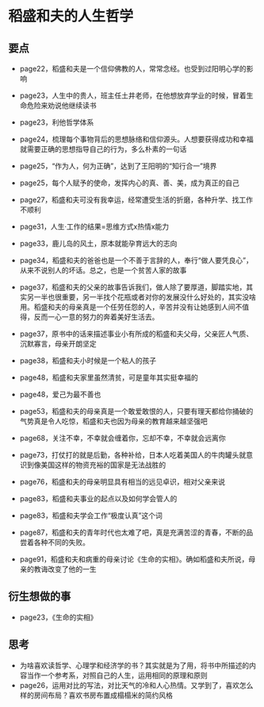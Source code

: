 # 稻盛和夫的人生哲学

## 要点

- page22，稻盛和夫是一个信仰佛教的人，常常念经。也受到过阳明心学的影响

- page23，人生中的贵人，班主任土井老师，在他想放弃学业的时候，冒着生命危险来劝说他继续读书
- page23，利他哲学体系
- page24，梳理每个事物背后的思想脉络和信仰源头。人想要获得成功和幸福就需要正确的思想指导自己的行为，多么朴素的一句话
- page25，“作为人，何为正确”，达到了王阳明的“知行合一”境界
- page25，每个人赋予的使命，发挥内心的真、善、美，成为真正的自己
- page27，稻盛和夫可没有我幸运，经常遭受生活的折磨，各种升学、找工作不顺利
- page31，人生·工作的结果=思维方式x热情x能力
- page33，鹿儿岛的风土，原本就能孕育远大的志向
- page34，稻盛和夫的爸爸也是一个不善于言辞的人，奉行“做人要凭良心”，从来不说别人的坏话。总之，也是一个贫苦人家的故事
- page37，稻盛和夫的父亲的故事告诉我们，做人除了要厚道，脚踏实地，其实另一半也很重要，另一半找个花瓶或者对你的发展没什么好处的，其实没啥用。稻盛和夫的母亲真是一个任劳任怨的人，辛苦并没有让她感到人间不值得，反而一心一意的努力的奔着美好生活去。
- page37，原书中的话来描述事业小有所成的稻盛和夫父母，父亲匠人气质、沉默寡言，母亲开朗坚定
- page38，稻盛和夫小时候是一个粘人的孩子
- page48，稻盛和夫家里虽然清贫，可是童年其实挺幸福的
- page48，爱己为最不善也
- page53，稻盛和夫的母亲真是一个敢爱敢恨的人，只要有理天都给你捅破的气势真是令人吃惊，稻盛和夫也因为母亲的教育越来越坚强吧
- page68，关注不幸，不幸就会缠着你，忘却不幸，不幸就会远离你
- page73，打仗打的就是后勤，各种补给，日本人吃着美国人的牛肉罐头就意识到像美国这样的物资充裕的国家是无法战胜的
- page76，稻盛和夫的母亲明显具有相当的远见卓识，相对父亲来说
- page83，稻盛和夫事业的起点以及如何学会管人的
- page83，稻盛和夫学会工作“极度认真”这个词
- page87，稻盛和夫的青年时代也太难了吧，真是充满苦涩的青春，不断的品尝着各种不同的失败。
- page91，稻盛和夫和病重的母亲讨论《生命的实相》。确如稻盛和夫所说，母亲的教诲改变了他的一生

## 衍生想做的事

- page23，《生命的实相》

## 思考

- 为啥喜欢读哲学、心理学和经济学的书？其实就是为了用，将书中所描述的内容当作一个参考系，对照自己的人生，运用相同的原理和原则
- page26，运用对比的写法，对比天气的冷和人心热情。又学到了，喜欢怎么样的房间布局？喜欢书房布置成榻榻米的简约风格
